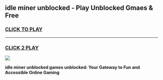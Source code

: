 
## idle miner unblocked - Play Unblocked Gmaes & Free
<h3>
<a href="https://news.freeplayer.one?title=idle_miner_unblocked&ref=16F">CLICK TO PLAY</a></h3>
<hr>

<h3>
<a href="https://news.freeplayer.one?title=idle_miner_unblocked&ref=16F">CLICK 2 PLAY</a>
  
</h3>

<a href="https://news.freeplayer.one?title=idle_miner_unblocked&ref=16F/"><img src="https://clearcache.store/games.png"></a>


**idle miner unblocked games unblocked: Your Gateway to Fun and Accessible Online Gaming**
